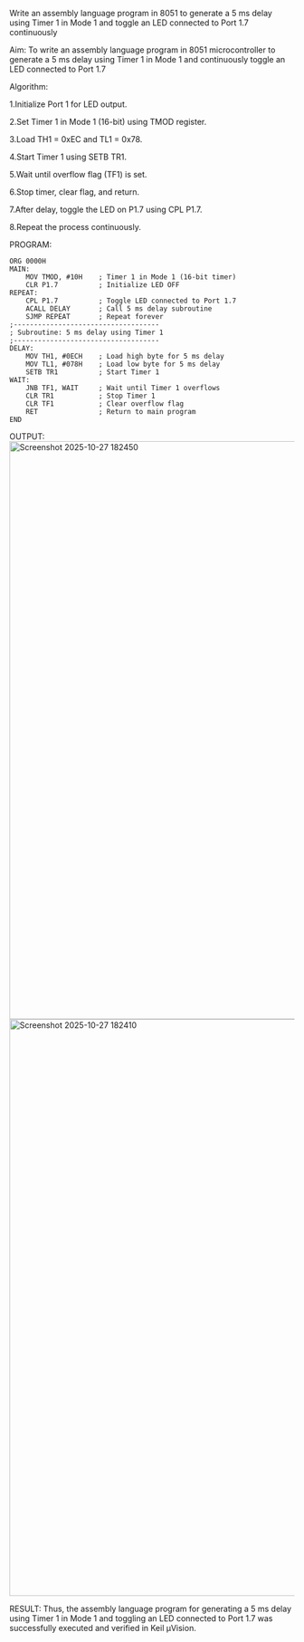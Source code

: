 Write an assembly language program in 8051 to generate a 5 ms delay using Timer 1 in Mode 1 and toggle an LED connected to Port 1.7 continuously

Aim:
To write an assembly language program in 8051 microcontroller to generate a 5 ms delay using Timer 1 in Mode 1 and continuously toggle an LED connected to Port 1.7

Algorithm:

1.Initialize Port 1 for LED output.

2.Set Timer 1 in Mode 1 (16-bit) using TMOD register.

3.Load TH1 = 0xEC and TL1 = 0x78.

4.Start Timer 1 using SETB TR1.

5.Wait until overflow flag (TF1) is set.

6.Stop timer, clear flag, and return.

7.After delay, toggle the LED on P1.7 using CPL P1.7.

8.Repeat the process continuously.

PROGRAM:
```
ORG 0000H        
MAIN:
    MOV TMOD, #10H    ; Timer 1 in Mode 1 (16-bit timer)
    CLR P1.7          ; Initialize LED OFF
REPEAT:
    CPL P1.7          ; Toggle LED connected to Port 1.7
    ACALL DELAY       ; Call 5 ms delay subroutine
    SJMP REPEAT       ; Repeat forever
;------------------------------------
; Subroutine: 5 ms delay using Timer 1
;------------------------------------
DELAY:
    MOV TH1, #0ECH    ; Load high byte for 5 ms delay
    MOV TL1, #078H    ; Load low byte for 5 ms delay
    SETB TR1          ; Start Timer 1
WAIT:
    JNB TF1, WAIT     ; Wait until Timer 1 overflows
    CLR TR1           ; Stop Timer 1
    CLR TF1           ; Clear overflow flag
    RET               ; Return to main program
END
```

OUTPUT:
<img width="1919" height="1021" alt="Screenshot 2025-10-27 182450" src="https://github.com/user-attachments/assets/7b1ba353-c2c6-46e2-9649-04adbb00805a" />
<img width="1919" height="1019" alt="Screenshot 2025-10-27 182410" src="https://github.com/user-attachments/assets/d80ed266-40f4-4600-a351-7953cae91a7b" />

RESULT:
Thus, the assembly language program for generating a 5 ms delay using Timer 1 in Mode 1 and toggling an LED connected to Port 1.7 was successfully executed and verified in Keil µVision.
